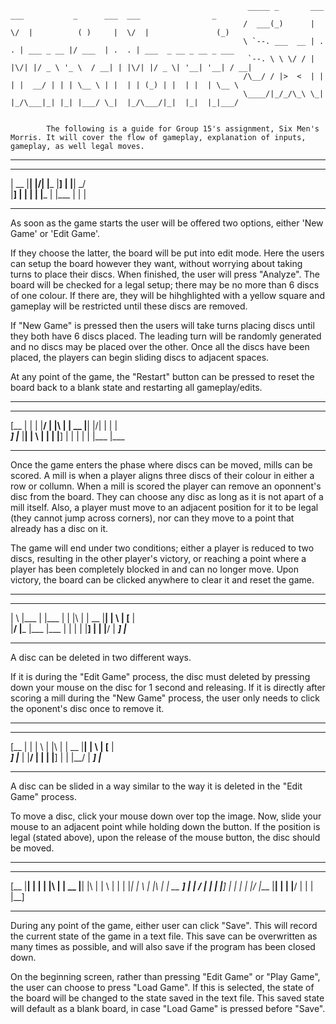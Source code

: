  							 	 		   	 			 _____ _       ___  ___           _      ___  ___                _     
														/  ___(_)      |  \/  |          ( )     |  \/  |               (_)    
							    						\ `--. ___  __ | .  . | ___ _ __ |/ ___  | .  . | ___  _ __ _ __ _ ___ 
							 	 			 			 `--. \ \ \/ / | |\/| |/ _ \ '_ \  / __| | |\/| |/ _ \| '__| '__| / __|
														/\__/ / |>  <  | |  | |  __/ | | | \__ \ | |  | | (_) | |  | |  | \__ \
														\____/|_/_/\_\ \_|  |_/\___|_| |_| |___/ \_|  |_/\___/|_|  |_|  |_|___/
                                                                       
                                                                       
			The following is a guide for Group 15's assignment, Six Men's Morris. It will cover the flow of gameplay, explanation of inputs, gameplay, as well legal moves. 
________________________________________________________________________________________________________________________________________________________________________________________________
____ ____ _  _ ____ ___  _    ____ _   _ 
| __ |__| |\/| |___ |__] |    |__|  \_/  
|__] |  | |  | |___ |    |___ |  |   |   
________________________________________________________________________________________________________________________________________________________________________________________________

As soon as the game starts the user will be offered two options, either 'New Game' or 'Edit Game'. 

If they choose the latter, the board will be put into edit mode. Here the users can setup the board however they want, without worrying about taking turns to place their discs. When finished, the user will press "Analyze". The board will be checked for a legal setup; there may be no more than 6 discs of one colour. If there are, they will be hihghlighted with a yellow square and gameplay will be restricted until these discs are removed. 

If "New Game" is pressed then the users will take turns placing discs until they both have 6 discs placed. The leading turn will be randomly generated and no discs may be placed over the other. Once all the discs have been placed, the players can begin sliding discs to adjacent spaces. 

At any point of the game, the "Restart" button can be pressed to reset the board back to a blank state and restarting all gameplay/edits.
________________________________________________________________________________________________________________________________________________________________________________________________
____ ____ ____ ____ _ _  _ ____    ____    _  _ _ _    _    
[__  |    |  | |__/ | |\ | | __    |__|    |\/| | |    |    
___] |___ |__| |  \ | | \| |__]    |  |    |  | | |___ |___ 
________________________________________________________________________________________________________________________________________________________________________________________________

Once the game enters the phase where discs can be moved, mills can be scored. A mill is when a player aligns three discs of their colour in either a row or collumn. When a mill is scored the player can remove an oponnent's disc from the board. They can choose any disc as long as it is not apart of a mill itself. Also, a player must move to an adjacent position for it to be legal  (they cannot jump across corners), nor can they move to a point that already has a disc on it. 

The game will end under two conditions; either a player is reduced to two discs, resulting in the other player's victory, or reaching a point where a player has been completely blocked in and can no longer move. Upon victory, the board can be clicked anywhere to clear it and reset the game.
________________________________________________________________________________________________________________________________________________________________________________________________
___  ____ _    ____ ___ _ _  _ ____    ____    ___  _ ____ ____ 
|  \ |___ |    |___  |  | |\ | | __    |__|    |  \ | [__  |    
|__/ |___ |___ |___  |  | | \| |__]    |  |    |__/ | ___] |___ 
________________________________________________________________________________________________________________________________________________________________________________________________

A disc can be deleted in two different ways. 

If it is during the "Edit Game" process, the disc must deleted by pressing down your mouse on the disc for 1 second and releasing. If it is directly after scoring a mill during the "New Game" process, the user only needs to click the oponent's disc once to remove it.
________________________________________________________________________________________________________________________________________________________________________________________________
____ _    _ ___  _ _  _ ____    ____    ___  _ ____ ____ 
[__  |    | |  \ | |\ | | __    |__|    |  \ | [__  |    
___] |___ | |__/ | | \| |__]    |  |    |__/ | ___] |___ 
________________________________________________________________________________________________________________________________________________________________________________________________

A disc can be slided in a way similar to the way it is deleted in the "Edit Game" process. 

To move a disc, click your mouse down over top the image. Now, slide your mouse to an adjacent point while holding down the button. If the position is legal (stated above), upon the release of the mouse button, the disc should be moved.
________________________________________________________________________________________________________________________________________________________________________________________________
____ ____ _  _ _ _  _ ____    ____ _  _ ___     _    ____ ____ ___  _ _  _ ____ 
[__  |__| |  | | |\ | | __    |__| |\ | |  \    |    |  | |__| |  \ | |\ | | __ 
___] |  |  \/  | | \| |__]    |  | | \| |__/    |___ |__| |  | |__/ | | \| |__] 
________________________________________________________________________________________________________________________________________________________________________________________________

During any point of the game, either user can click "Save". This will record the current state of the game in a text file. This save can be overwritten as many times as possible, and will also save if the program has been closed down. 

On the beginning screen, rather than pressing "Edit Game" or "Play Game", the user can choose to press "Load Game". If this is selected, the state of the board will be changed to the state saved in the text file. This saved state will default as a blank board, in case "Load Game" is pressed before "Save". 